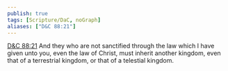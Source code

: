 ```yaml
---
publish: true
tags: [Scripture/DaC, noGraph]
aliases: ["D&C 88:21"]
---
```

[D&C 88:21](https://churchofjesuschrist.org/study/scriptures/dc-testament/dc/88?lang=eng&id=p21#p21) And they who are not sanctified through the law which I have given unto you, even the law of Christ, must inherit another kingdom, even that of a terrestrial kingdom, or that of a telestial kingdom.
